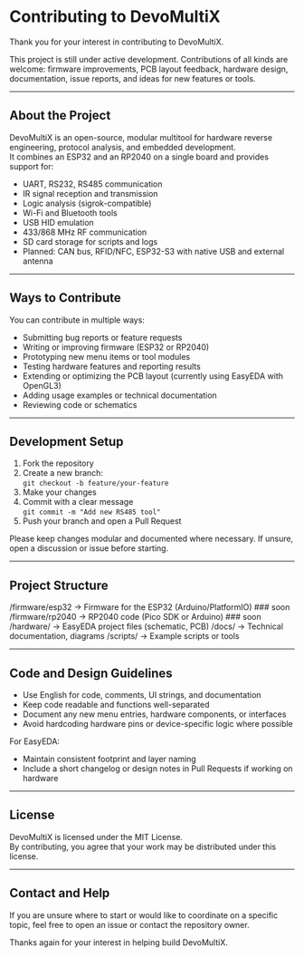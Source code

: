 # Contributing to DevoMultiX

Thank you for your interest in contributing to DevoMultiX.

This project is still under active development. Contributions of all kinds are welcome: firmware improvements, PCB layout feedback, hardware design, documentation, issue reports, and ideas for new features or tools.

---

## About the Project

DevoMultiX is an open-source, modular multitool for hardware reverse engineering, protocol analysis, and embedded development.  
It combines an ESP32 and an RP2040 on a single board and provides support for:

- UART, RS232, RS485 communication
- IR signal reception and transmission
- Logic analysis (sigrok-compatible)
- Wi-Fi and Bluetooth tools
- USB HID emulation
- 433/868 MHz RF communication
- SD card storage for scripts and logs
- Planned: CAN bus, RFID/NFC, ESP32-S3 with native USB and external antenna

---

## Ways to Contribute

You can contribute in multiple ways:

- Submitting bug reports or feature requests
- Writing or improving firmware (ESP32 or RP2040)
- Prototyping new menu items or tool modules
- Testing hardware features and reporting results
- Extending or optimizing the PCB layout (currently using EasyEDA with OpenGL3)
- Adding usage examples or technical documentation
- Reviewing code or schematics

---

## Development Setup

1. Fork the repository
2. Create a new branch:  
   `git checkout -b feature/your-feature`
3. Make your changes
4. Commit with a clear message  
   `git commit -m "Add new RS485 tool"`
5. Push your branch and open a Pull Request

Please keep changes modular and documented where necessary. If unsure, open a discussion or issue before starting.

---

## Project Structure

/firmware/esp32 -> Firmware for the ESP32 (Arduino/PlatformIO) ### soon
/firmware/rp2040 -> RP2040 code (Pico SDK or Arduino) ### soon
/hardware/ -> EasyEDA project files (schematic, PCB)
/docs/ -> Technical documentation, diagrams
/scripts/ -> Example scripts or tools


---

## Code and Design Guidelines

- Use English for code, comments, UI strings, and documentation
- Keep code readable and functions well-separated
- Document any new menu entries, hardware components, or interfaces
- Avoid hardcoding hardware pins or device-specific logic where possible

For EasyEDA:
- Maintain consistent footprint and layer naming
- Include a short changelog or design notes in Pull Requests if working on hardware

---

## License

DevoMultiX is licensed under the MIT License.  
By contributing, you agree that your work may be distributed under this license.

---

## Contact and Help

If you are unsure where to start or would like to coordinate on a specific topic, feel free to open an issue or contact the repository owner.

Thanks again for your interest in helping build DevoMultiX.
